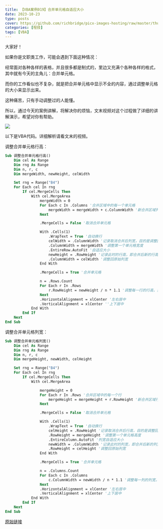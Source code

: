 ```yaml
---
title: 【VBA案例019】合并单元格自适应大小
date: 2023-10-23
type: posts
cover: https://github.com/richbridge/picx-images-hosting/raw/master/thumbnail/程技.jpg
categories: [程技]
tags: [VBA]
---
```

大家好！

如果你是文职类工作，可能会遇到下面这种情况：

经常面对各种各样的表格，并且很多都是制式的，里边又充满个各种各样的格式，其中就有今天的主角儿：合并单元格。

而你的工作看似也不复杂，就是把合并单元格中显示不全的内容，通过调整单元格的大小来显示出来。

这种痛苦，只有手动调整过的人能懂。

所以，通过今天的案例讲解，将解决你的烦恼，文末视频对这个过程做了详细的讲解演示，希望对你有帮助。

![](https://img.richfan.site/program/vba/vba案列/【VBA案例019】合并单元格自适应大小.gif)

以下是VBA代码。详细解析请看文末的视频。

调整合并单元格行高：

```vb
Sub 调整合并单元格行高()
    Dim cel As Range
    Dim rng As Range
    Dim n, r, c
    Dim mergeWidth, newHeight, celWidth

    Set rng = Range("B4")
    For Each cel In rng
        If cel.MergeCells Then
            With cel.MergeArea
                mergeWidth = 0
                For Each c In .Columns '合并区域中的每一个单元格
                    mergeWidth = mergeWidth + c.ColumnWidth '新合并区域列宽=每一列列宽宽的和
                Next

                .MergeCells = False '取消合并单元格

                With .Cells(1)
                    .WrapText = True '自动换行
                    celWidth = .ColumnWidth '记录取消合并后列宽，目的是调整回去
                    .ColumnWidth = mergeWidth '调整第一个单元格宽度
                    .EntireRow.AutoFit '自适应大小
                    newHeight = .RowHeight '记录此时的行高，即合并后新的行高
                    .ColumnWidth = celWidth '调整回原始列宽
                End With

                .MergeCells = True '合并单元格

                n = .Rows.Count
                For Each r In .Rows
                    r.RowHeight = newHeight / n * 1.1 '调整每一行的行高，并*1.1微调
                Next
                .HorizontalAlignment = xlCenter '左右居中
                .VerticalAlignment = xlCenter ''上下居中
            End With
        End If
    Next
End Sub
```

调整合并单元格列宽：

```vb
Sub 调整合并单元格列宽()
    Dim cel As Range
    Dim rng As Range
    Dim n, r, c
    Dim mergeHeight, newWidth, celHeight

    Set rng = Range("B4")
    For Each cel In rng
        If cel.MergeCells Then
            With cel.MergeArea

                mergeHeight = 0
                For Each r In .Rows '合并区域中的每一个行
                    mergeHeight = mergeHeight + r.RowHeight '新合并区域行高=每一行行高的和
                Next

                .MergeCells = False '取消合并单元格

                With .Cells(1)
                    .WrapText = True '自动换行
                    celHeight = .RowHeight '记录取消合并后行高，目的是调整回去
                    .RowHeight = mergeHeight '调整第一个单元格高度
                    .EntireColumn.AutoFit '列宽自适应大小
                    newWidth = .ColumnWidth '记录此时的列宽，即合并后新的列宽
                    .RowHeight = celHeight '调整回原始列宽
                End With

                .MergeCells = True '合并单元格

                n = .Columns.Count
                For Each c In .Columns
                    c.ColumnWidth = newWidth / n * 1.1 '调整每一列的列宽，并*1.1微调
                Next
                .HorizontalAlignment = xlCenter '左右居中
                .VerticalAlignment = xlCenter '上下居中
            End With
        End If
    Next
End Sub
```

[原始链接](https://mp.weixin.qq.com/s?__biz=MzIyOTc3NzQ2NA==&mid=2247485287&idx=1&sn=022ca1d3312a748fd7591b522a993764&chksm=e8bcce30dfcb4726d09083aa07afaaf286c376e4dba0955139f28a9a8d5afa28e401231498b2&scene=178&cur_album_id=3115603487041503237#rd)